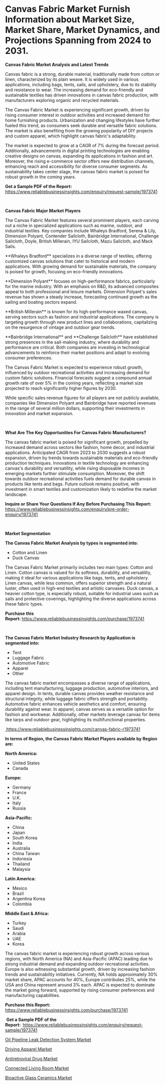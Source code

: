 <p><h1>Canvas Fabric Market Furnish Information about Market Size, Market Share, Market Dynamics, and Projections Spanning from 2024 to 2031.</h1></p><p><strong>Canvas Fabric Market Analysis and Latest Trends</strong></p>
<p><p>Canvas fabric is a strong, durable material, traditionally made from cotton or linen, characterized by its plain weave. It is widely used in various applications, including bags, tents, sails, and upholstery, due to its stability and resistance to wear. The increasing demand for eco-friendly and sustainable textiles has driven innovations in canvas fabric production, with manufacturers exploring organic and recycled materials.</p><p>The Canvas Fabric Market is experiencing significant growth, driven by rising consumer interest in outdoor activities and increased demand for home furnishing products. Urbanization and changing lifestyles have further fueled this trend, as consumers seek durable and versatile fabric solutions. The market is also benefiting from the growing popularity of DIY projects and custom apparel, which highlight canvas fabric's adaptability.</p><p>The market is expected to grow at a CAGR of 7% during the forecast period. Additionally, advancements in digital printing technologies are enabling creative designs on canvas, expanding its applications in fashion and art. Moreover, the rising e-commerce sector offers new distribution channels, enhancing reach and accessibility for diverse consumer segments. As sustainability takes center stage, the canvas fabric market is poised for robust growth in the coming years.</p></p>
<p><strong>Get a Sample PDF of the Report:&nbsp;</strong> <a href="https://www.reliablebusinessinsights.com/enquiry/request-sample/1973741?utm_campaign=75&utm_medium=2&utm_source=Github&utm_content=ia&utm_term=14112024&utm_id=canvas-fabric">https://www.reliablebusinessinsights.com/enquiry/request-sample/1973741</a></p>
<p>&nbsp;</p>
<p><strong>Canvas Fabric Major Market Players</strong></p>
<p><p>The Canvas Fabric Market features several prominent players, each carving out a niche in specialized applications such as marine, outdoor, and industrial textiles. Key companies include Whaleys Bradford, Serena & Lily, Dimension Polyant, Contender Sailcloth, Bainbridge International, Challenge Sailcloth, Doyle, British Millerain, IYU Sailcloth, Mazu Sailcloth, and Mack Sails.</p><p>**Whaleys Bradford** specializes in a diverse range of textiles, offering customized canvas solutions that cater to historical and modern applications. With growing demand for sustainable materials, the company is poised for growth, focusing on eco-friendly innovations.</p><p>**Dimension Polyant** focuses on high-performance fabrics, particularly for the marine industry. With an emphasis on R&D, its advanced composites appeal to both professional and leisure markets. Dimension Polyant's sales revenue has shown a steady increase, forecasting continued growth as the sailing and boating sectors expand.</p><p>**British Millerain** is known for its high-performance waxed canvas, serving sectors such as fashion and industrial applications. The company is targeting growth through new product lines and collaborations, capitalizing on the resurgence of vintage and outdoor gear trends.</p><p>**Bainbridge International** and **Challenge Sailcloth** have established strong presences in the sail-making industry, where durability and performance are critical. Both companies are investing in technological advancements to reinforce their market positions and adapt to evolving consumer preferences.</p><p>The Canvas Fabric Market is expected to experience robust growth, influenced by outdoor recreational activities and increasing demand for custom fabric solutions. Financial forecasts suggest a compound annual growth rate of over 5% in the coming years, reflecting a market size projected to reach significantly higher figures by 2030.</p><p>While specific sales revenue figures for all players are not publicly available, companies like Dimension Polyant and Bainbridge have reported revenues in the range of several million dollars, supporting their investments in innovation and market expansion.</p></p>
<p>&nbsp;</p>
<p><strong>What Are The Key Opportunities For Canvas Fabric Manufacturers?</strong></p>
<p><p>The canvas fabric market is poised for significant growth, propelled by increased demand across sectors like fashion, home decor, and industrial applications. Anticipated CAGR from 2023 to 2030 suggests a robust expansion, driven by trends towards sustainable materials and eco-friendly production techniques. Innovations in textile technology are enhancing canvas's durability and versatility, while rising disposable incomes in emerging markets further stimulate consumption. Moreover, the shift towards outdoor recreational activities fuels demand for durable canvas in products like tents and bags. Future outlook remains positive, with investment in smart textiles and customization likely to redefine the market landscape.</p></p>
<p><strong>Inquire or Share Your Questions If Any Before Purchasing This Report:</strong> <a href="https://www.reliablebusinessinsights.com/enquiry/pre-order-enquiry/1973741?utm_campaign=75&utm_medium=2&utm_source=Github&utm_content=ia&utm_term=14112024&utm_id=canvas-fabric">https://www.reliablebusinessinsights.com/enquiry/pre-order-enquiry/1973741</a></p>
<p>&nbsp;</p>
<p><strong>Market Segmentation</strong></p>
<p><strong>The Canvas Fabric Market Analysis by types is segmented into:</strong></p>
<p><ul><li>Cotton and Linen</li><li>Duck Canvas</li></ul></p>
<p><p>The Canvas Fabric Market primarily includes two main types: Cotton and Linen. Cotton canvas is valued for its softness, durability, and versatility, making it ideal for various applications like bags, tents, and upholstery. Linen canvas, while less common, offers superior strength and a natural luster, often used in high-end textiles and artistic canvases. Duck canvas, a heavier cotton type, is especially robust, suitable for industrial uses such as sails and protective coverings, highlighting the diverse applications across these fabric types.</p></p>
<p><strong>Purchase this Report:&nbsp;</strong><a href="https://www.reliablebusinessinsights.com/purchase/1973741?utm_campaign=75&utm_medium=2&utm_source=Github&utm_content=ia&utm_term=14112024&utm_id=canvas-fabric">https://www.reliablebusinessinsights.com/purchase/1973741</a></p>
<p>&nbsp;</p>
<p><strong>The Canvas Fabric Market Industry Research by Application is segmented into:</strong></p>
<p><ul><li>Tent</li><li>Luggage Fabric</li><li>Automotive Fabric</li><li>Apparel</li><li>Other</li></ul></p>
<p><p>The canvas fabric market encompasses a diverse range of applications, including tent manufacturing, luggage production, automotive interiors, and apparel design. In tents, durable canvas provides weather resistance and structural integrity, while luggage fabric offers strength and portability. Automotive fabric enhances vehicle aesthetics and comfort, ensuring durability against wear. In apparel, canvas serves as a versatile option for fashion and workwear. Additionally, other markets leverage canvas for items like tarps and outdoor gear, highlighting its multifunctional properties.</p></p>
<p><a href="https://www.reliablebusinessinsights.com/canvas-fabric-r1973741?utm_campaign=75&utm_medium=2&utm_source=Github&utm_content=ia&utm_term=14112024&utm_id=canvas-fabric">&nbsp;https://www.reliablebusinessinsights.com/canvas-fabric-r1973741</a></p>
<p><strong>In terms of Region, the Canvas Fabric Market Players available by Region are:</strong></p>
<p>
    <p> <strong> North America: </strong>
        <ul>
            <li>United States</li>
            <li>Canada</li>
        </ul>
        </p> 
    <p> <strong> Europe: </strong>
        <ul>
            <li>Germany</li>
            <li>France</li>
            <li>U.K.</li>
            <li>Italy</li>
            <li>Russia</li>
        </ul>
        </p> 
    <p> <strong> Asia-Pacific: </strong>
        <ul>
            <li>China</li>
            <li>Japan</li>
            <li>South Korea</li>
            <li>India</li>
            <li>Australia</li>
            <li>China Taiwan</li>
            <li>Indonesia</li>
            <li>Thailand</li>
            <li>Malaysia</li>
        </ul>
        </p> 
    <p> <strong> Latin America: </strong>
        <ul>
            <li>Mexico</li>
            <li>Brazil</li>
            <li>Argentina Korea</li>
            <li>Colombia</li>
        </ul>
        </p> 
    <p> <strong> Middle East & Africa: </strong>
        <ul>
            <li>Turkey</li>
            <li>Saudi</li>
            <li>Arabia</li>
            <li>UAE</li>
            <li>Korea</li>
        </ul>
    </p>
    </p>
<p><p>The canvas fabric market is experiencing robust growth across various regions, with North America (NA) and Asia-Pacific (APAC) leading due to strong industrial demand and expanding outdoor recreational activities. Europe is also witnessing substantial growth, driven by increasing fashion trends and sustainability initiatives. Currently, NA holds approximately 30% market share, APAC accounts for 40%, Europe contributes 25%, while the USA and China represent around 3% each. APAC is expected to dominate the market going forward, supported by rising consumer preferences and manufacturing capabilities.</p></p>
<p><strong>Purchase this Report: </strong><a href="https://www.reliablebusinessinsights.com/purchase/1973741?utm_campaign=75&utm_medium=2&utm_source=Github&utm_content=ia&utm_term=14112024&utm_id=canvas-fabric">https://www.reliablebusinessinsights.com/purchase/1973741</a></p>
<p>&nbsp;<strong>Get a Sample PDF of the Report:&nbsp;&nbsp;</strong><a href="https://www.reliablebusinessinsights.com/enquiry/request-sample/1973741?utm_campaign=75&utm_medium=2&utm_source=Github&utm_content=ia&utm_term=14112024&utm_id=canvas-fabric">https://www.reliablebusinessinsights.com/enquiry/request-sample/1973741</a></p>
<p><strong></strong></p>
<p><p><a href="https://issuu.com/reportprime-2/docs/oil-pipeline-leak-detection-system-_8332379c6f2c39?utm_campaign=75&utm_medium=2&utm_source=Github&utm_content=ia&utm_term=14112024&utm_id=canvas-fabric">Oil Pipeline Leak Detection System Market</a></p><p><a href="https://www.linkedin.com/pulse/driving-apparel-market-report-product-type-end-use-application-pqvyc?utm_campaign=75&utm_medium=2&utm_source=Github&utm_content=ia&utm_term=14112024&utm_id=canvas-fabric">Driving Apparel Market</a></p><p><a href="https://issuu.com/reportprime-2/docs/antiretroviral-drug-market-size-203_2c0e374b1b2bc0?utm_campaign=75&utm_medium=2&utm_source=Github&utm_content=ia&utm_term=14112024&utm_id=canvas-fabric">Antiretroviral Drug Market</a></p><p><a href="https://www.linkedin.com/pulse/exploring-connected-living-room-market-dynamics-global-rmkse?utm_campaign=75&utm_medium=2&utm_source=Github&utm_content=ia&utm_term=14112024&utm_id=canvas-fabric">Connected Living Room Market</a></p><p><a href="https://github.com/MonroeBullock54/Market-Research-Report-List-1/blob/main/bioactive-glass-ceramics-market.md?utm_campaign=75&utm_medium=2&utm_source=Github&utm_content=ia&utm_term=14112024&utm_id=canvas-fabric">Bioactive Glass Ceramics Market</a></p></p>